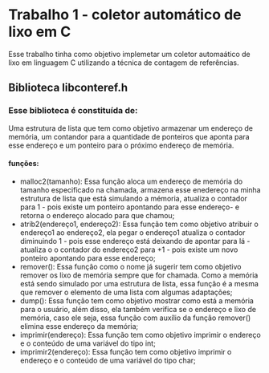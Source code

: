 # Trabalho 1 - coletor automático de lixo em C

Esse trabalho tinha como objetivo implemetar um coletor automaático de lixo em linguagem C utilizando a técnica de contagem de referências.

## Biblioteca libconteref.h

### Esse biblioteca é constituída de:
 Uma estrutura de lista que tem como objetivo armazenar um endereço de memória, um contandor para a quantidade de ponteiros que aponta para esse endereço e um ponteiro para o próximo endereço de memória.
#### funções:
- malloc2(tamanho): Essa função aloca um endereço de memória do tamanho especificado na chamada, armazena esse enedereço na minha estrutura de lista que está simulando a mémoria, atualiza o contador para 1 - pois existe um ponteiro apontando para esse endereço- e retorna o endereço alocado para que chamou;
- atrib2(endereço1, endereço2): Essa função tem como objetivo atribuir o endereço1 ao endereço2, ela pegar o endereço1 atualiza o contador diminuindo 1 - pois esse endereço está deixando de apontar para lá - atualiza o o contador do endereço2 para +1 - pois existe um novo ponteiro apontando para esse endereço;
- remover(): Essa função como o nome já sugerir tem como objetivo remover os lixo de memória sempre que for chamada. Como a memória está sendo simulado por uma estrutura de lista, essa função é a mesma que remover o elemento de uma lista com algumas adaptações;
- dump(): Essa função tem como objetivo mostrar como está a memória para o usuário, além disso, ela também verifica se o endereço e lixo de memória, caso ele seja, essa função com auxílio da função remover() elimina esse endereço da memória;
- imprimir(endereço): Essa função tem como objetivo imprimir o endereço e o conteúdo de uma variável do tipo int;
- imprimir2(endereço): Essa função tem como objetivo imprimir o endereço e o conteúdo de uma variável do tipo char;

